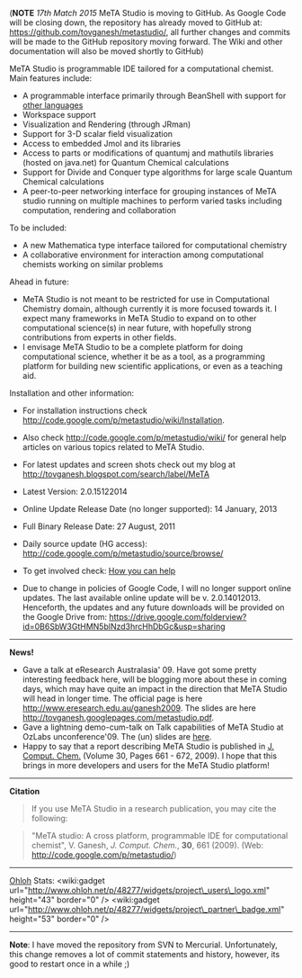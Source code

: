(**NOTE** _17th Match 2015_ MeTA Studio is moving to GitHub. As Google Code will be closing down, the repository has already moved to GitHub at: https://github.com/tovganesh/metastudio/, all further changes and commits will be made to the GitHub repository moving forward. The Wiki and other documentation will also be moved shortly to GitHub)

MeTA Studio is programmable IDE tailored for a computational chemist.
Main features include:

  * A programmable interface primarily through BeanShell with support for  [other languages](http://code.google.com/p/metastudio/wiki/PythonSupportForMeTAStudio)
  * Workspace support
  * Visualization and Rendering (through JRman)
  * Support for 3-D scalar field visualization
  * Access to embedded Jmol and its libraries
  * Access to parts or modifications of quantumj and mathutils libraries (hosted on java.net) for Quantum Chemical calculations
  * Support for Divide and Conquer type algorithms for large scale Quantum Chemical calculations
  * A peer-to-peer networking interface for grouping instances of MeTA studio running on multiple machines to perform varied tasks including computation, rendering and collaboration

To be included:

  * A new Mathematica type interface tailored for computational chemistry
  * A collaborative environment for interaction among computational chemists working on similar problems


Ahead in future:

  * MeTA Studio is not meant to be restricted for use in Computational Chemistry domain, although currently it is more focused towards it. I expect many frameworks in MeTA Studio to expand on to other computational science(s) in near future, with hopefully strong contributions from experts in other fields.
  * I envisage MeTA Studio to be a complete platform for doing computational science, whether it be as a tool, as a programming platform for building new scientific applications, or even as a teaching aid.


Installation and other information:

  * For installation instructions check http://code.google.com/p/metastudio/wiki/Installation.
  * Also check http://code.google.com/p/metastudio/wiki/ for general help articles on various topics related to MeTA Studio.
  * For latest updates and screen shots check out my blog at http://tovganesh.blogspot.com/search/label/MeTA

  * Latest Version: 2.0.15122014
  * Online Update Release Date (no longer supported): 14 January, 2013
  * Full Binary Release Date: 27 August, 2011
  * Daily source update (HG access): http://code.google.com/p/metastudio/source/browse/
  * To get involved check: [How you can help](http://code.google.com/p/metastudio/wiki/HelpNeeded)
  * Due to change in policies of Google Code, I will no longer support online updates. The last available online update will be v. 2.0.14012013. Henceforth, the updates and any future downloads will be provided on the Google Drive from: https://drive.google.com/folderview?id=0B6SbW3GtHMN5blNzd3hrcHhDbGc&usp=sharing


---


**News!**
  * Gave a talk at eResearch Australasia' 09. Have got some pretty interesting feedback here, will be blogging more about these in coming days, which may have quite an impact in the direction that MeTA Studio will head in longer time. The official page is here http://www.eresearch.edu.au/ganesh2009. The slides are here http://tovganesh.googlepages.com/metastudio.pdf.
  * Gave a lightning demo-cum-talk on Talk capabilities of MeTA Studio at OzLabs unconference'09. The (un) slides are [here](http://tovganesh.googlepages.com/meta-for-talk.pdf).
  * Happy to say that a report describing MeTA Studio is published in [J. Comput. Chem.](http://doi.wiley.com/10.1002/jcc.21088) (Volume 30, Pages 661 - 672, 2009). I hope that this brings in more developers and users for the MeTA Studio platform!


---


**Citation**
> If you use MeTA Studio in a research publication, you may cite the following:

> "MeTA studio: A cross platform, programmable IDE for computational chemist", V. Ganesh, _J. Comput. Chem._, **30**, 661 (2009). (Web: http://code.google.com/p/metastudio/)


---


[Ohloh](http://www.ohloh.net/p/metastudio) Stats:
&lt;wiki:gadget url="http://www.ohloh.net/p/48277/widgets/project\_users\_logo.xml" height="43"  border="0" /&gt;
&lt;wiki:gadget url="http://www.ohloh.net/p/48277/widgets/project\_partner\_badge.xml" height="53"  border="0" /&gt;


---


**Note**: I have moved the repository from SVN to Mercurial. Unfortunately, this change removes a lot of commit statements and history, however, its good to restart once in a while ;)